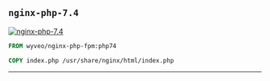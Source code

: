 ## `nginx-php-7.4`


[![nginx-php-7.4](https://github.com/seanghay/dockerfile/actions/workflows/nginx-php-7.4.yml/badge.svg)](https://github.com/seanghay/dockerfile/actions/workflows/nginx-php-7.4.yml)
```dockerfile
FROM wyveo/nginx-php-fpm:php74

COPY index.php /usr/share/nginx/html/index.php

```


---

